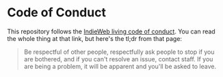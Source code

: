 # Code of Conduct

This repository follows the [IndieWeb living code of conduct](https://indieweb.org/code-of-conduct). You can read the whole thing at that link, but here's the tl;dr from that page:

> Be respectful of other people, respectfully ask people to stop if you are bothered, and if you can't resolve an issue, contact staff. If you are being a problem, it will be apparent and you'll be asked to leave.
